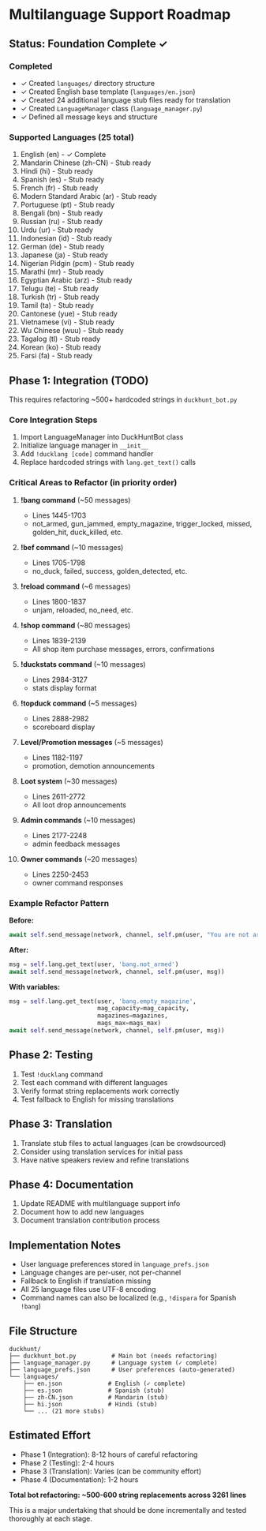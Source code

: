 # Multilanguage Support Roadmap

## Status: Foundation Complete ✓

### Completed
- ✓ Created `languages/` directory structure
- ✓ Created English base template (`languages/en.json`)
- ✓ Created 24 additional language stub files ready for translation
- ✓ Created `LanguageManager` class (`language_manager.py`)
- ✓ Defined all message keys and structure

### Supported Languages (25 total)
1. English (en) - ✓ Complete
2. Mandarin Chinese (zh-CN) - Stub ready
3. Hindi (hi) - Stub ready
4. Spanish (es) - Stub ready
5. French (fr) - Stub ready
6. Modern Standard Arabic (ar) - Stub ready
7. Portuguese (pt) - Stub ready
8. Bengali (bn) - Stub ready
9. Russian (ru) - Stub ready
10. Urdu (ur) - Stub ready
11. Indonesian (id) - Stub ready
12. German (de) - Stub ready
13. Japanese (ja) - Stub ready
14. Nigerian Pidgin (pcm) - Stub ready
15. Marathi (mr) - Stub ready
16. Egyptian Arabic (arz) - Stub ready
17. Telugu (te) - Stub ready
18. Turkish (tr) - Stub ready
19. Tamil (ta) - Stub ready
20. Cantonese (yue) - Stub ready
21. Vietnamese (vi) - Stub ready
22. Wu Chinese (wuu) - Stub ready
23. Tagalog (tl) - Stub ready
24. Korean (ko) - Stub ready
25. Farsi (fa) - Stub ready

## Phase 1: Integration (TODO)
This requires refactoring ~500+ hardcoded strings in `duckhunt_bot.py`

### Core Integration Steps
1. Import LanguageManager into DuckHuntBot class
2. Initialize language manager in `__init__`
3. Add `!ducklang [code]` command handler
4. Replace hardcoded strings with `lang.get_text()` calls

### Critical Areas to Refactor (in priority order)
1. **!bang command** (~50 messages)
   - Lines 1445-1703
   - not_armed, gun_jammed, empty_magazine, trigger_locked, missed, golden_hit, duck_killed, etc.

2. **!bef command** (~10 messages)
   - Lines 1705-1798
   - no_duck, failed, success, golden_detected, etc.

3. **!reload command** (~6 messages)
   - Lines 1800-1837
   - unjam, reloaded, no_need, etc.

4. **!shop command** (~80 messages)
   - Lines 1839-2139
   - All shop item purchase messages, errors, confirmations

5. **!duckstats command** (~10 messages)
   - Lines 2984-3127
   - stats display format

6. **!topduck command** (~5 messages)
   - Lines 2888-2982
   - scoreboard display

7. **Level/Promotion messages** (~5 messages)
   - Lines 1182-1197
   - promotion, demotion announcements

8. **Loot system** (~30 messages)
   - Lines 2611-2772
   - All loot drop announcements

9. **Admin commands** (~10 messages)
   - Lines 2177-2248
   - admin feedback messages

10. **Owner commands** (~20 messages)
    - Lines 2250-2453
    - owner command responses

### Example Refactor Pattern

**Before:**
```python
await self.send_message(network, channel, self.pm(user, "You are not armed."))
```

**After:**
```python
msg = self.lang.get_text(user, 'bang.not_armed')
await self.send_message(network, channel, self.pm(user, msg))
```

**With variables:**
```python
msg = self.lang.get_text(user, 'bang.empty_magazine', 
                         mag_capacity=mag_capacity, 
                         magazines=magazines, 
                         mags_max=mags_max)
await self.send_message(network, channel, self.pm(user, msg))
```

## Phase 2: Testing
1. Test `!ducklang` command
2. Test each command with different languages
3. Verify format string replacements work correctly
4. Test fallback to English for missing translations

## Phase 3: Translation
1. Translate stub files to actual languages (can be crowdsourced)
2. Consider using translation services for initial pass
3. Have native speakers review and refine translations

## Phase 4: Documentation
1. Update README with multilanguage support info
2. Document how to add new languages
3. Document translation contribution process

## Implementation Notes
- User language preferences stored in `language_prefs.json`
- Language changes are per-user, not per-channel
- Fallback to English if translation missing
- All 25 language files use UTF-8 encoding
- Command names can also be localized (e.g., `!dispara` for Spanish `!bang`)

## File Structure
```
duckhunt/
├── duckhunt_bot.py          # Main bot (needs refactoring)
├── language_manager.py      # Language system (✓ complete)
├── language_prefs.json      # User preferences (auto-generated)
└── languages/
    ├── en.json             # English (✓ complete)
    ├── es.json             # Spanish (stub)
    ├── zh-CN.json          # Mandarin (stub)
    ├── hi.json             # Hindi (stub)
    └── ... (21 more stubs)
```

## Estimated Effort
- Phase 1 (Integration): 8-12 hours of careful refactoring
- Phase 2 (Testing): 2-4 hours
- Phase 3 (Translation): Varies (can be community effort)
- Phase 4 (Documentation): 1-2 hours

**Total bot refactoring: ~500-600 string replacements across 3261 lines**

This is a major undertaking that should be done incrementally and tested thoroughly at each stage.

